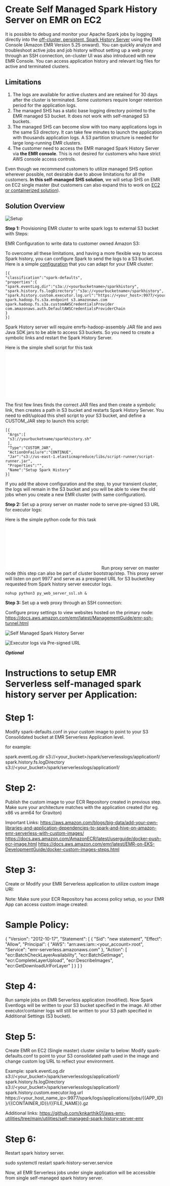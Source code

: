 # Create Self Managed Spark History Server on EMR on EC2

It is possible to debug and monitor your Apache Spark jobs by logging directly into the [off-cluster, persistent, Spark History Server](https://docs.aws.amazon.com/emr/latest/ManagementGuide/app-history-spark-UI.html) using the EMR Console (Amazon EMR Version 5.25 onward). You can quickly analyze and troubleshoot active jobs and job history without setting up a web proxy through an SSH connection, on-cluster UI was also introduced with new EMR Console. You can access application history and relevant log files for active and terminated clusters. 

## Limitations

1. The logs are available for active clusters and are retained for 30 days after the cluster is terminated. Some customers require longer retention period for the application logs.
2. The managed SHS has a static base logging directory pointed to the EMR managed S3 bucket. It does not work with self-managed S3 buckets.
3. The managed SHS can become slow with too many applications logs in the same S3 directory. It can take few minutes to launch the application with thousands application logs. A S3 partition structure is needed for large long-running EMR clusters.
4. The customer need to access the EMR managed Spark History Server via **the EMR console**. This is not desired for customers who have strict AWS console access controls.

Even though we recommend customers to utilize managed SHS option wherever possible, not desirable due to above limitations for all the customers. **In this self-managed SHS solution**, we will setup SHS on EMR on EC2 single master (but customers can also expand this to work on [EC2 or containerized solution](https://docs.aws.amazon.com/glue/latest/dg/monitor-spark-ui-history.html)).

## Solution Overview

![Setup](images/D2134DB4-2879-4EC0-B2B8-11D6939CAD31.jpeg)

**Step 1:** Provisioning EMR cluster to write spark logs to external S3 bucket with Steps:

EMR Configuration to write data to customer owned Amazon S3: 

To overcome all these limitations, and having a more flexible way to access Spark history, you can configure Spark to send the logs to a S3 bucket. 
Here is a simple [configuration](https://docs.aws.amazon.com/emr/latest/ReleaseGuide/emr-configure-apps.html) that you can adapt for your EMR cluster:

```
[{
"classification":"spark-defaults",
"properties":{
"spark.eventLog.dir":"s3a://<yourbucketname>/sparkhistory",
"spark.history.fs.logDirectory":"s3a://<yourbucketname>/sparkhistory",
"spark.history.custom.executor.log.url":"https://<your_host>:9977/<yourclusterID>/containers/{{APP_ID}}/{{CONTAINER_ID}}/{{FILE_NAME}}.gz"
spark.hadoop.fs.s3a.endpoint s3.amazonaws.com
spark.hadoop.fs.s3a.customAWSCredentialsProvider com.amazonaws.auth.DefaultAWSCredentialsProviderChain
}
}] 
```

Spark History server will require emrfs-hadoop-assembly JAR file and aws Java SDK jars to be able to access S3 buckets. So you need to create a symbolic links and restart the Spark History Server.

Here is the simple shell script for this task ![sparkhistory.sh](code/sparkhistory.sh)

The first few lines finds the correct JAR files and then create a symbolic link, then creates a path in S3 bucket and restarts Spark History Server. You need to edit/upload this shell script to your S3 bucket, and define a CUSTOM_JAR step to launch this script:


```
[{
 "Args":[
 "s3://yourbucketname/sparkhistory.sh"
 ],
 "Type":"CUSTOM_JAR",
 "ActionOnFailure":"CONTINUE",
 "Jar":"s3://us-east-1.elasticmapreduce/libs/script-runner/script-runner.jar",
 "Properties":"",
 "Name":"Setup Spark History"
}]
```

If you add the above configuration and the step, to your transient cluster, the logs will remain in the S3 bucket and you will be able to view the old jobs when you create a new EMR cluster (with same configuration).

**Step 2:** Set up a proxy server on master node to serve pre-signed S3 URL for executor logs:

Here is the simple python code for this task ![py_web_server.sh](code/py_web_server.py)
Run proxy server on master node (this step can also be part of cluster bootstrap/step. This proxy server will listen on port 9977 and serve as a presigned URL for S3 bucket/key requested from Spark history server executor logs.

```
nohup python3 py_web_server_ssl.sh &
```

**Step 3:**  Set up a web proxy through an SSH connection:

Configure proxy settings to view websites hosted on the primary node:
https://docs.aws.amazon.com/emr/latest/ManagementGuide/emr-ssh-tunnel.html

![Self Managed Spark History Server](images/SHS.png)

![Executor logs via Pre-signed URL](images/SHS_Exec_logs.png)


***Optional***

Instructions to setup EMR Serverless self-managed spark history server per Application:
========================================================================================

Step 1:
=======
Modify spark-defaults.conf in your custom image to point to your S3 Consolidated bucket at EMR Serverless Application level.

for example:

spark.eventLog.dir               s3://<your_bucket>/spark/serverlesslogs/application1/
spark.history.fs.logDirectory    s3://<your_bucket>/spark/serverlesslogs/application1/

Step 2:
=======
Publish the custom image to your ECR Repository created in previous step.
Make sure your architecture matches with the application created (for eg. x86 vs arm64 for Graviton)

Important Links:
https://aws.amazon.com/blogs/big-data/add-your-own-libraries-and-application-dependencies-to-spark-and-hive-on-amazon-emr-serverless-with-custom-images/
https://docs.aws.amazon.com/AmazonECR/latest/userguide/docker-push-ecr-image.html
https://docs.aws.amazon.com/emr/latest/EMR-on-EKS-DevelopmentGuide/docker-custom-images-steps.html

Step 3:
=======
Create or Modify your EMR Serverless application to utilize custom image URI:


Note: Make sure your ECR Repository has access policy setup, so your EMR App can access custom image created:

Sample Policy:
==============
{
  "Version": "2012-10-17",
  "Statement": [
    {
      "Sid": "new statement",
      "Effect": "Allow",
      "Principal": {
        "AWS": "arn:aws:iam::<your_account>:root",
        "Service": "emr-serverless.amazonaws.com"
      },
      "Action": [
        "ecr:BatchCheckLayerAvailability",
        "ecr:BatchGetImage",
        "ecr:CompleteLayerUpload",
        "ecr:DescribeImages",
        "ecr:GetDownloadUrlForLayer"
      ]
    }
  ]
}

Step 4:
=======
Run sample jobs on EMR Serverless application (modified).
Now Spark Eventlogs will be written to your S3 bucket specified in the image.
All other executor/container logs will still be written to your S3 path specified in Additional Settings (S3 bucket).

Step 5:
========
Create EMR on EC2 (Single master) cluster similar to below:
Modify spark-defaults.conf to point to your S3 consolidated path used in the image and change custom log URL to reflect your environment.

Example:
spark.eventLog.dir               s3://<your_bucket>/spark/serverlesslogs/application1/
spark.history.fs.logDirectory    s3://<your_bucket>/spark/serverlesslogs/application1/
spark.history.custom.executor.log.url       https://<your_host_name_ip>:9977/spark/logs/applications/<REPLACE WITH YOUR EMR-S APPLICATION ID>/jobs/{{APP_ID}}/{{CONTAINER_ID}}/{{FILE_NAME}}.gz

Additional links:
https://github.com/knkarthik01/aws-emr-utilities/tree/main/utilities/self-managed-spark-history-server-emr


Step 6:
=======

Restart spark history server.

sudo systemctl restart spark-history-server.service

Now, all EMR Serverless jobs under single application will be accessible from single self-managed spark history server.
